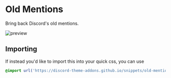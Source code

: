 # Old Mentions
Bring back Discord's old mentions.

![preview]('https://discord-theme-addons.github.io/snippets/_screenshots/old-mentions.png')

## Importing
If instead you'd like to import this into your quick css, you can use
```css
@import url('https://discord-theme-addons.github.io/snippets/old-mentions/index.css')
```